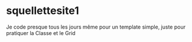 # squellettesite1
Je code presque tous les jours même pour un template simple, juste pour pratiquer la Classe et le Grid
